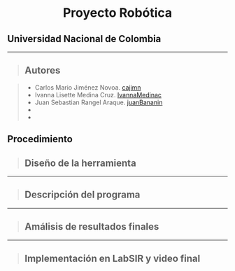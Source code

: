 <h1 align="center"> Proyecto Robótica </h1>

## Universidad Nacional de Colombia
-------------------------------------------------------------
> ## Autores

  > - Carlos Mario Jiménez Novoa. [cajimn](https://github.com/cajimn)
  > - Ivanna Lisette Medina Cruz. [IvannaMedinac](https://github.com/IvannaMedinaC)
  > - Juan Sebastian Rangel Araque. [juanBananin](https://github.com/juanBananin)
  > -
  > - 


## Procedimiento

> ## Diseño de la herramienta

-------------------------------------------------------------
> ## Descripción del programa




-------------------------------------------------------------
> ## Amálisis de resultados finales



--------------------------------------------------------------

> ## Implementación en LabSIR y video final

